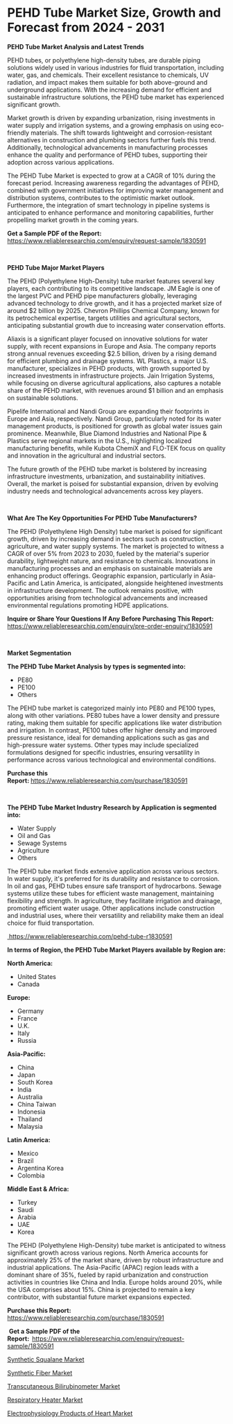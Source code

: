 <p><h1>PEHD Tube Market Size, Growth and Forecast from 2024 - 2031</h1></p><p><strong>PEHD Tube Market Analysis and Latest Trends</strong></p>
<p><p>PEHD tubes, or polyethylene high-density tubes, are durable piping solutions widely used in various industries for fluid transportation, including water, gas, and chemicals. Their excellent resistance to chemicals, UV radiation, and impact makes them suitable for both above-ground and underground applications. With the increasing demand for efficient and sustainable infrastructure solutions, the PEHD tube market has experienced significant growth.</p><p>Market growth is driven by expanding urbanization, rising investments in water supply and irrigation systems, and a growing emphasis on using eco-friendly materials. The shift towards lightweight and corrosion-resistant alternatives in construction and plumbing sectors further fuels this trend. Additionally, technological advancements in manufacturing processes enhance the quality and performance of PEHD tubes, supporting their adoption across various applications.</p><p>The PEHD Tube Market is expected to grow at a CAGR of 10% during the forecast period. Increasing awareness regarding the advantages of PEHD, combined with government initiatives for improving water management and distribution systems, contributes to the optimistic market outlook. Furthermore, the integration of smart technology in pipeline systems is anticipated to enhance performance and monitoring capabilities, further propelling market growth in the coming years.</p></p>
<p><strong>Get a Sample PDF of the Report:&nbsp;</strong> <a href="https://www.reliableresearchiq.com/enquiry/request-sample/1830591?utm_campaign=1141&utm_medium=2&utm_source=Github&utm_content=ia&utm_term=10112024&utm_id=pehd-tube">https://www.reliableresearchiq.com/enquiry/request-sample/1830591</a></p>
<p>&nbsp;</p>
<p><strong>PEHD Tube Major Market Players</strong></p>
<p><p>The PEHD (Polyethylene High-Density) tube market features several key players, each contributing to its competitive landscape. JM Eagle is one of the largest PVC and PEHD pipe manufacturers globally, leveraging advanced technology to drive growth, and it has a projected market size of around $2 billion by 2025. Chevron Phillips Chemical Company, known for its petrochemical expertise, targets utilities and agricultural sectors, anticipating substantial growth due to increasing water conservation efforts.</p><p>Aliaxis is a significant player focused on innovative solutions for water supply, with recent expansions in Europe and Asia. The company reports strong annual revenues exceeding $2.5 billion, driven by a rising demand for efficient plumbing and drainage systems. WL Plastics, a major U.S. manufacturer, specializes in PEHD products, with growth supported by increased investments in infrastructure projects. Jain Irrigation Systems, while focusing on diverse agricultural applications, also captures a notable share of the PEHD market, with revenues around $1 billion and an emphasis on sustainable solutions.</p><p>Pipelife International and Nandi Group are expanding their footprints in Europe and Asia, respectively. Nandi Group, particularly noted for its water management products, is positioned for growth as global water issues gain prominence. Meanwhile, Blue Diamond Industries and National Pipe & Plastics serve regional markets in the U.S., highlighting localized manufacturing benefits, while Kubota ChemiX and FLO-TEK focus on quality and innovation in the agricultural and industrial sectors.</p><p>The future growth of the PEHD tube market is bolstered by increasing infrastructure investments, urbanization, and sustainability initiatives. Overall, the market is poised for substantial expansion, driven by evolving industry needs and technological advancements across key players.</p></p>
<p>&nbsp;</p>
<p><strong>What Are The Key Opportunities For PEHD Tube Manufacturers?</strong></p>
<p><p>The PEHD (Polyethylene High Density) tube market is poised for significant growth, driven by increasing demand in sectors such as construction, agriculture, and water supply systems. The market is projected to witness a CAGR of over 5% from 2023 to 2030, fueled by the material's superior durability, lightweight nature, and resistance to chemicals. Innovations in manufacturing processes and an emphasis on sustainable materials are enhancing product offerings. Geographic expansion, particularly in Asia-Pacific and Latin America, is anticipated, alongside heightened investments in infrastructure development. The outlook remains positive, with opportunities arising from technological advancements and increased environmental regulations promoting HDPE applications.</p></p>
<p><strong>Inquire or Share Your Questions If Any Before Purchasing This Report:</strong> <a href="https://www.reliableresearchiq.com/enquiry/pre-order-enquiry/1830591?utm_campaign=1141&utm_medium=2&utm_source=Github&utm_content=ia&utm_term=10112024&utm_id=pehd-tube">https://www.reliableresearchiq.com/enquiry/pre-order-enquiry/1830591</a></p>
<p>&nbsp;</p>
<p><strong>Market Segmentation</strong></p>
<p><strong>The PEHD Tube Market Analysis by types is segmented into:</strong></p>
<p><ul><li>PE80</li><li>PE100</li><li>Others</li></ul></p>
<p><p>The PEHD tube market is categorized mainly into PE80 and PE100 types, along with other variations. PE80 tubes have a lower density and pressure rating, making them suitable for specific applications like water distribution and irrigation. In contrast, PE100 tubes offer higher density and improved pressure resistance, ideal for demanding applications such as gas and high-pressure water systems. Other types may include specialized formulations designed for specific industries, ensuring versatility in performance across various technological and environmental conditions.</p></p>
<p><strong>Purchase this Report:&nbsp;</strong><a href="https://www.reliableresearchiq.com/purchase/1830591?utm_campaign=1141&utm_medium=2&utm_source=Github&utm_content=ia&utm_term=10112024&utm_id=pehd-tube">https://www.reliableresearchiq.com/purchase/1830591</a></p>
<p>&nbsp;</p>
<p><strong>The PEHD Tube Market Industry Research by Application is segmented into:</strong></p>
<p><ul><li>Water Supply</li><li>Oil and Gas</li><li>Sewage Systems</li><li>Agriculture</li><li>Others</li></ul></p>
<p><p>The PEHD tube market finds extensive application across various sectors. In water supply, it's preferred for its durability and resistance to corrosion. In oil and gas, PEHD tubes ensure safe transport of hydrocarbons. Sewage systems utilize these tubes for efficient waste management, maintaining flexibility and strength. In agriculture, they facilitate irrigation and drainage, promoting efficient water usage. Other applications include construction and industrial uses, where their versatility and reliability make them an ideal choice for fluid transportation.</p></p>
<p><a href="https://www.reliableresearchiq.com/pehd-tube-r1830591?utm_campaign=1141&utm_medium=2&utm_source=Github&utm_content=ia&utm_term=10112024&utm_id=pehd-tube">&nbsp;https://www.reliableresearchiq.com/pehd-tube-r1830591</a></p>
<p><strong>In terms of Region, the PEHD Tube Market Players available by Region are:</strong></p>
<p>
    <p> <strong> North America: </strong>
        <ul>
            <li>United States</li>
            <li>Canada</li>
        </ul>
        </p> 
    <p> <strong> Europe: </strong>
        <ul>
            <li>Germany</li>
            <li>France</li>
            <li>U.K.</li>
            <li>Italy</li>
            <li>Russia</li>
        </ul>
        </p> 
    <p> <strong> Asia-Pacific: </strong>
        <ul>
            <li>China</li>
            <li>Japan</li>
            <li>South Korea</li>
            <li>India</li>
            <li>Australia</li>
            <li>China Taiwan</li>
            <li>Indonesia</li>
            <li>Thailand</li>
            <li>Malaysia</li>
        </ul>
        </p> 
    <p> <strong> Latin America: </strong>
        <ul>
            <li>Mexico</li>
            <li>Brazil</li>
            <li>Argentina Korea</li>
            <li>Colombia</li>
        </ul>
        </p> 
    <p> <strong> Middle East & Africa: </strong>
        <ul>
            <li>Turkey</li>
            <li>Saudi</li>
            <li>Arabia</li>
            <li>UAE</li>
            <li>Korea</li>
        </ul>
    </p>
    </p>
<p><p>The PEHD (Polyethylene High-Density) tube market is anticipated to witness significant growth across various regions. North America accounts for approximately 25% of the market share, driven by robust infrastructure and industrial applications. The Asia-Pacific (APAC) region leads with a dominant share of 35%, fueled by rapid urbanization and construction activities in countries like China and India. Europe holds around 20%, while the USA comprises about 15%. China is projected to remain a key contributor, with substantial future market expansions expected.</p></p>
<p><strong>Purchase this Report: </strong><a href="https://www.reliableresearchiq.com/purchase/1830591?utm_campaign=1141&utm_medium=2&utm_source=Github&utm_content=ia&utm_term=10112024&utm_id=pehd-tube">https://www.reliableresearchiq.com/purchase/1830591</a></p>
<p>&nbsp;<strong>Get a Sample PDF of the Report:&nbsp;&nbsp;</strong><a href="https://www.reliableresearchiq.com/enquiry/request-sample/1830591?utm_campaign=1141&utm_medium=2&utm_source=Github&utm_content=ia&utm_term=10112024&utm_id=pehd-tube">https://www.reliableresearchiq.com/enquiry/request-sample/1830591</a></p>
<p><strong></strong></p>
<p><p><a href="https://github.com/anitrabixvburgie/Market-Research-Report-List-1/blob/main/synthetic-squalane-market.md?utm_campaign=1141&utm_medium=2&utm_source=Github&utm_content=ia&utm_term=10112024&utm_id=pehd-tube">Synthetic Squalane Market</a></p><p><a href="https://github.com/juniordelafrance/Market-Research-Report-List-5/blob/main/synthetic-fiber-market.md?utm_campaign=1141&utm_medium=2&utm_source=Github&utm_content=ia&utm_term=10112024&utm_id=pehd-tube">Synthetic Fiber Market</a></p><p><a href="https://issuu.com/reportprime-2/docs/transcutaneous-bilirubinometer-mark_d04913a87f79ba?utm_campaign=1141&utm_medium=2&utm_source=Github&utm_content=ia&utm_term=10112024&utm_id=pehd-tube">Transcutaneous Bilirubinometer Market</a></p><p><a href="https://issuu.com/reportprime-2/docs/respiratory-heater-market-size-2030_84551c56793aaf?utm_campaign=1141&utm_medium=2&utm_source=Github&utm_content=ia&utm_term=10112024&utm_id=pehd-tube">Respiratory Heater Market</a></p><p><a href="https://www.linkedin.com/pulse/electrophysiology-products-heart-market-investigation-hucmf?utm_campaign=1141&utm_medium=2&utm_source=Github&utm_content=ia&utm_term=10112024&utm_id=pehd-tube">Electrophysiology Products of Heart Market</a></p></p>